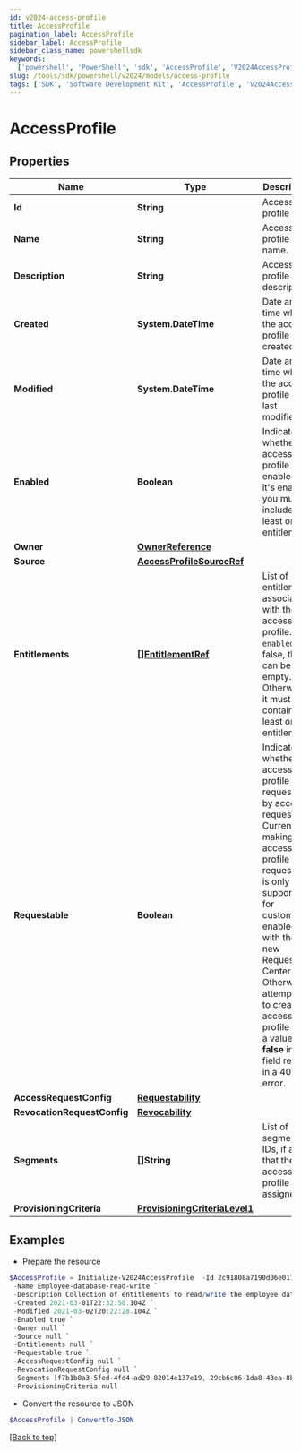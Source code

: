 ```yaml
---
id: v2024-access-profile
title: AccessProfile
pagination_label: AccessProfile
sidebar_label: AccessProfile
sidebar_class_name: powershellsdk
keywords:
  ['powershell', 'PowerShell', 'sdk', 'AccessProfile', 'V2024AccessProfile']
slug: /tools/sdk/powershell/v2024/models/access-profile
tags: ['SDK', 'Software Development Kit', 'AccessProfile', 'V2024AccessProfile']
---
```


# AccessProfile

## Properties

| Name | Type | Description | Notes |
| --- | --- | --- | --- |
| **Id** | **String** | Access profile ID. | [optional] [readonly] |
| **Name** | **String** | Access profile name. | [required] |
| **Description** | **String** | Access profile description. | [optional] |
| **Created** | **System.DateTime** | Date and time when the access profile was created. | [optional] [readonly] |
| **Modified** | **System.DateTime** | Date and time when the access profile was last modified. | [optional] [readonly] |
| **Enabled** | **Boolean** | Indicates whether the access profile is enabled. If it's enabled, you must include at least one entitlement. | [optional] [default to $false] |
| **Owner** | [**OwnerReference**](owner-reference) |  | [required] |
| **Source** | [**AccessProfileSourceRef**](access-profile-source-ref) |  | [required] |
| **Entitlements** | [**[]EntitlementRef**](entitlement-ref) | List of entitlements associated with the access profile. If `enabled` is false, this can be empty. Otherwise, it must contain at least one entitlement. | [optional] |
| **Requestable** | **Boolean** | Indicates whether the access profile is requestable by access request. Currently, making an access profile non-requestable is only supported for customers enabled with the new Request Center. Otherwise, attempting to create an access profile with a value **false** in this field results in a 400 error. | [optional] [default to $true] |
| **AccessRequestConfig** | [**Requestability**](requestability) |  | [optional] |
| **RevocationRequestConfig** | [**Revocability**](revocability) |  | [optional] |
| **Segments** | **[]String** | List of segment IDs, if any, that the access profile is assigned to. | [optional] |
| **ProvisioningCriteria** | [**ProvisioningCriteriaLevel1**](provisioning-criteria-level1) |  | [optional] |

## Examples

- Prepare the resource

```powershell
$AccessProfile = Initialize-V2024AccessProfile  -Id 2c91808a7190d06e01719938fcd20792 `
 -Name Employee-database-read-write `
 -Description Collection of entitlements to read/write the employee database `
 -Created 2021-03-01T22:32:58.104Z `
 -Modified 2021-03-02T20:22:28.104Z `
 -Enabled true `
 -Owner null `
 -Source null `
 -Entitlements null `
 -Requestable true `
 -AccessRequestConfig null `
 -RevocationRequestConfig null `
 -Segments [f7b1b8a3-5fed-4fd4-ad29-82014e137e19, 29cb6c06-1da8-43ea-8be4-b3125f248f2a] `
 -ProvisioningCriteria null
```

- Convert the resource to JSON

```powershell
$AccessProfile | ConvertTo-JSON
```

[[Back to top]](#)
